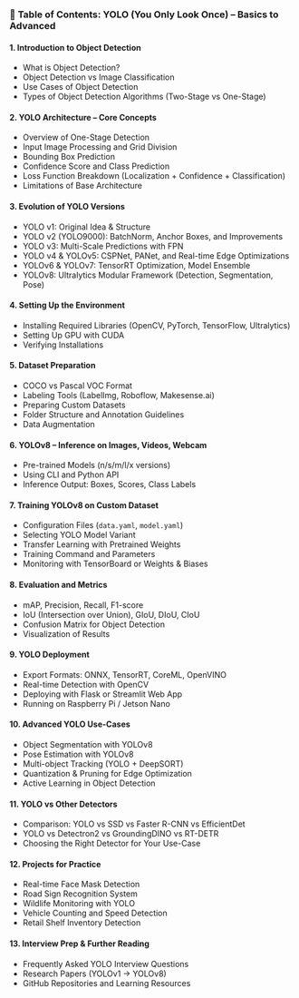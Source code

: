 
### 📘 **Table of Contents: YOLO (You Only Look Once) – Basics to Advanced**

#### **1. Introduction to Object Detection**

* What is Object Detection?
* Object Detection vs Image Classification
* Use Cases of Object Detection
* Types of Object Detection Algorithms (Two-Stage vs One-Stage)

#### **2. YOLO Architecture – Core Concepts**

* Overview of One-Stage Detection
* Input Image Processing and Grid Division
* Bounding Box Prediction
* Confidence Score and Class Prediction
* Loss Function Breakdown (Localization + Confidence + Classification)
* Limitations of Base Architecture

#### **3. Evolution of YOLO Versions**

* YOLO v1: Original Idea & Structure
* YOLO v2 (YOLO9000): BatchNorm, Anchor Boxes, and Improvements
* YOLO v3: Multi-Scale Predictions with FPN
* YOLO v4 & YOLOv5: CSPNet, PANet, and Real-time Edge Optimizations
* YOLOv6 & YOLOv7: TensorRT Optimization, Model Ensemble
* YOLOv8: Ultralytics Modular Framework (Detection, Segmentation, Pose)

#### **4. Setting Up the Environment**

* Installing Required Libraries (OpenCV, PyTorch, TensorFlow, Ultralytics)
* Setting Up GPU with CUDA
* Verifying Installations

#### **5. Dataset Preparation**

* COCO vs Pascal VOC Format
* Labeling Tools (LabelImg, Roboflow, Makesense.ai)
* Preparing Custom Datasets
* Folder Structure and Annotation Guidelines
* Data Augmentation

#### **6. YOLOv8 – Inference on Images, Videos, Webcam**

* Pre-trained Models (n/s/m/l/x versions)
* Using CLI and Python API
* Inference Output: Boxes, Scores, Class Labels

#### **7. Training YOLOv8 on Custom Dataset**

* Configuration Files (`data.yaml`, `model.yaml`)
* Selecting YOLO Model Variant
* Transfer Learning with Pretrained Weights
* Training Command and Parameters
* Monitoring with TensorBoard or Weights & Biases

#### **8. Evaluation and Metrics**

* mAP, Precision, Recall, F1-score
* IoU (Intersection over Union), GIoU, DIoU, CIoU
* Confusion Matrix for Object Detection
* Visualization of Results

#### **9. YOLO Deployment**

* Export Formats: ONNX, TensorRT, CoreML, OpenVINO
* Real-time Detection with OpenCV
* Deploying with Flask or Streamlit Web App
* Running on Raspberry Pi / Jetson Nano

#### **10. Advanced YOLO Use-Cases**

* Object Segmentation with YOLOv8
* Pose Estimation with YOLOv8
* Multi-object Tracking (YOLO + DeepSORT)
* Quantization & Pruning for Edge Optimization
* Active Learning in Object Detection

#### **11. YOLO vs Other Detectors**

* Comparison: YOLO vs SSD vs Faster R-CNN vs EfficientDet
* YOLO vs Detectron2 vs GroundingDINO vs RT-DETR
* Choosing the Right Detector for Your Use-Case

#### **12. Projects for Practice**

* Real-time Face Mask Detection
* Road Sign Recognition System
* Wildlife Monitoring with YOLO
* Vehicle Counting and Speed Detection
* Retail Shelf Inventory Detection

#### **13. Interview Prep & Further Reading**

* Frequently Asked YOLO Interview Questions
* Research Papers (YOLOv1 → YOLOv8)
* GitHub Repositories and Learning Resources
